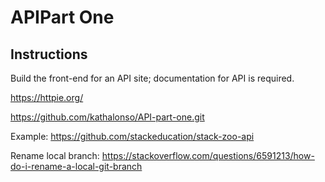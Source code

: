 # APIPart One

## Instructions

Build the front-end for an API site; documentation for API is required.

https://httpie.org/

https://github.com/kathalonso/API-part-one.git

Example: https://github.com/stackeducation/stack-zoo-api

Rename local branch: https://stackoverflow.com/questions/6591213/how-do-i-rename-a-local-git-branch